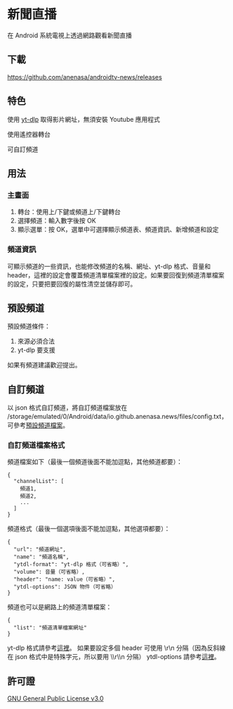 # 新聞直播

在 Android 系統電視上透過網路觀看新聞直播

## 下載

https://github.com/anenasa/androidtv-news/releases

## 特色

使用 [yt-dlp](https://github.com/yt-dlp/yt-dlp) 取得影片網址，無須安裝 Youtube 應用程式

使用遙控器轉台

可自訂頻道

## 用法

### 主畫面
1. 轉台：使用上/下鍵或頻道上/下鍵轉台
2. 選擇頻道：輸入數字後按 OK
3. 顯示選單：按 OK，選單中可選擇顯示頻道表、頻道資訊、新增頻道和設定

### 頻道資訊

可顯示頻道的一些資訊，也能修改頻道的名稱、網址、yt-dlp 格式、音量和 header，這裡的設定會覆蓋頻道清單檔案裡的設定。如果要回復到頻道清單檔案的設定，只要把要回復的屬性清空並儲存即可。

## 預設頻道

預設頻道條件：
1. 來源必須合法
2. yt-dlp 要支援

如果有頻道建議歡迎提出。

## 自訂頻道

以 json 格式自訂頻道，將自訂頻道檔案放在 /storage/emulated/0/Android/data/io.github.anenasa.news/files/config.txt，可參考[預設頻道檔案](https://anenasa.github.io/channel/config.txt)。

### 自訂頻道檔案格式

頻道檔案如下（最後一個頻道後面不能加逗點，其他頻道都要）：

    {
      "channelList": [
        頻道1,
        頻道2,
        ...
      ]
    }

頻道格式（最後一個選項後面不能加逗點，其他選項都要）：

    {
      "url": "頻道網址",
      "name": "頻道名稱",
      "ytdl-format": "yt-dlp 格式（可省略）",
      "volume": 音量（可省略）,
      "header": "name: value（可省略）",
      "ytdl-options": JSON 物件（可省略）
    }

頻道也可以是網路上的頻道清單檔案：

    {
      "list": "頻道清單檔案網址"
    }

yt-dlp 格式請參考[這裡](https://github.com/yt-dlp/yt-dlp/blob/master/README.md#format-selection)。
如果要設定多個 header 可使用 \r\n 分隔（因為反斜線在 json 格式中是特殊字元，所以要用 \\\\r\\\\n 分隔）
ytdl-options 請參考[這裡](https://github.com/yt-dlp/yt-dlp/blob/master/yt_dlp/YoutubeDL.py#L184)。

## 許可證
[GNU General Public License v3.0](https://github.com/anenasa/androidtv-news/blob/main/LICENSE)
